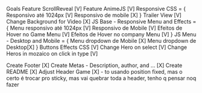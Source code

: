 Goals
Feature ScrollReveal [V]
Feature AnimeJS [V]
Responsive CSS = {
    Responsivo até 1024px [V]
    Responsivo de mobile [X]
}
Trailer View [V]
Change Background for Video [X]
JS Base - Responsive Menu and Effects = {
    Menu responsivo até 1024px [V]
    Responsivo de Mobile [V]
    Efeitos de Hover no Game Menu [V]
    Efeitos de Hover no company Menu [V]
}
JS Menu - Desktop and Mobile = {
    Menu dropdown de Mobile [X]
    Menu dropdown de Desktop[X]
}
Buttons Effects CSS [V]
Change Hero on select [V]
Change Heros in mozaico on click in type [V]

Create Footer [X]
Create Metas - Description, author, and ... [X]
Create README [X]
Adjust Header Game  [X] - to usando position fixed, mas o certo é trocar pro sticky, mas vai quebrar toda a header, tenho q pensar noq fazer
